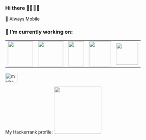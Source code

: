 ### Hi there 👋👋👋👋

📲 Always Mobile

<h3 align="left">🔭 I’m currently working on:</h3>

<table>
  <tr>
    <td><img src="https://upload.wikimedia.org/wikipedia/commons/thumb/c/c1/Android_Studio_icon_%282023%29.svg/2048px-Android_Studio_icon_%282023%29.svg.png" width="80" height="80"></td>
    <td><img src="https://cdn.onlinewebfonts.com/svg/img_189624.png" width="80" height="80"></td>
    <td><img src="https://miro.medium.com/max/3024/1*yIrYl18oa_jtivCrJEKvYw.png" width="50" height="80"></td>
    <td><img src="https://icon-library.com/images/react-icon/react-icon-29.jpg" width="70" height="80"></td>
    <td><img src="https://cdn.icon-icons.com/icons2/2108/PNG/512/javascript_icon_130900.png" width="70" height="70"></td>
  </tr>
</table>

<!--
**demirtasm/demirtasm** is a ✨ _special_ ✨ repository because its `README.md` (this file) appears on your GitHub profile.

Here are some ideas to get you started:

- 🔭 I’m currently working on ...
- 🌱 I’m currently learning ...
- 👯 I’m looking to collaborate on ...
- 🤔 I’m looking for help with ...
- 💬 Ask me about ...
- 📫 How to reach me: ...
- 😄 Pronouns: ...
- ⚡ Fun fact: ...
-->

<a href="https://www.linkedin.com/in/mukaddes-demirtaş" target="blank">
  <img align="center" src="https://raw.githubusercontent.com/rahuldkjain/github-profile-readme-generator/master/src/images/icons/Social/linked-in-alt.svg" alt="muhammedeminulusal" height="30" width="40" />
</a>

My Hackerrank profile: 
[<img src="https://aadityapurani.files.wordpress.com/2015/09/hackerrank-logo.jpg"  width="150" height="150">](https://www.hackerrank.com/profile/m_ddemirtas)
